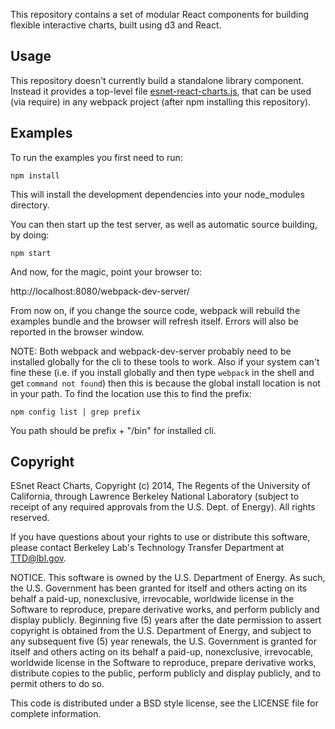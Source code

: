 This repository contains a set of modular React components for building flexible interactive charts, built using d3 and React.

Usage
-----

This repository doesn't currently build a standalone library component.  Instead it provides a top-level file [esnet-react-charts.js](./esnet-react-charts.js), that can be used (via require) in any webpack project (after npm installing this repository).

Examples
--------

To run the examples you first need to run:

```npm install```

This will install the development dependencies into your node_modules directory.

You can then start up the test server, as well as automatic source building, by doing:

```npm start```

And now, for the magic, point your browser to:

http://localhost:8080/webpack-dev-server/

From now on, if you change the source code, webpack will rebuild the examples bundle and the browser will refresh itself. Errors will also be reported in the browser window.

NOTE: Both webpack and webpack-dev-server probably need to be installed globally for the cli to these tools to work. Also
if your system can't fine these (i.e. if you install globally and then type `webpack` in the shell and get `command not found`) then this is because the global install location is not in your path. To find the location use this to find the prefix:

```npm config list | grep prefix```

You path should be prefix + "/bin" for installed cli.


Copyright
---------

ESnet React Charts, Copyright (c) 2014, The Regents of the University of California, through Lawrence Berkeley National Laboratory (subject to receipt of any required approvals from the U.S. Dept. of Energy). All rights reserved.

If you have questions about your rights to use or distribute this software, please contact Berkeley Lab's Technology Transfer Department at TTD@lbl.gov.

NOTICE. This software is owned by the U.S. Department of Energy. As such, the U.S. Government has been granted for itself and others acting on its behalf a paid-up, nonexclusive, irrevocable, worldwide license in the Software to reproduce, prepare derivative works, and perform publicly and display publicly. Beginning five (5) years after the date permission to assert copyright is obtained from the U.S. Department of Energy, and subject to any subsequent five (5) year renewals, the U.S. Government is granted for itself and others acting on its behalf a paid-up, nonexclusive, irrevocable, worldwide license in the Software to reproduce, prepare derivative works, distribute copies to the public, perform publicly and display publicly, and to permit others to do so.

This code is distributed under a BSD style license, see the LICENSE file for complete information.
